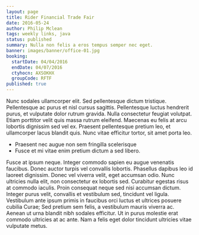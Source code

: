 ```yaml
---
layout: page
title: Rider Financial Trade Fair
date: 2016-05-24
author: Philip Mclean
tags: weekly links, java
status: published
summary: Nulla non felis a eros tempus semper nec eget.
banner: images/banner/office-01.jpg
booking:
  startDate: 04/04/2016
  endDate: 04/07/2016
  ctyhocn: AXSOKHX
  groupCode: RFTF
published: true
---
```

Nunc sodales ullamcorper elit. Sed pellentesque dictum tristique. Pellentesque ac purus et nisl cursus sagittis. Pellentesque luctus hendrerit purus, et vulputate dolor rutrum gravida. Nulla consectetur feugiat volutpat. Etiam porttitor velit quis massa rutrum eleifend. Maecenas eu felis at arcu lobortis dignissim sed vel ex. Praesent pellentesque pretium leo, et ullamcorper lacus blandit quis. Nunc vitae efficitur tortor, sit amet porta leo.

* Praesent nec augue non sem fringilla scelerisque
* Fusce et mi vitae enim pretium dictum a sed libero.

Fusce at ipsum neque. Integer commodo sapien eu augue venenatis faucibus. Donec auctor turpis vel convallis lobortis. Phasellus dapibus leo id laoreet dignissim. Donec vel viverra velit, eget accumsan odio. Nunc ultricies nulla elit, non consectetur ex lobortis sed. Curabitur egestas risus at commodo iaculis. Proin consequat neque sed nisi accumsan dictum. Integer purus velit, convallis et vestibulum sed, tincidunt vel ligula. Vestibulum ante ipsum primis in faucibus orci luctus et ultrices posuere cubilia Curae; Sed pretium sem felis, a vestibulum mauris viverra ac. Aenean ut urna blandit nibh sodales efficitur. Ut in purus molestie erat commodo ultricies at ac ante. Nam a felis eget dolor tincidunt ultricies vitae vulputate metus.
